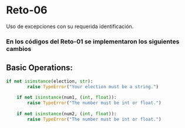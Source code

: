 # Reto-06
Uso de excepciones con su requerida identificación.

### En los códigos del Reto-01 se implementaron los siguientes cambios
## Basic Operations:

```python
if not isinstance(election, str):
        raise TypeError("Your election must be a string.")
    
    if not isinstance(num1, (int, float)):
        raise TypeError("The number must be int or float.")
    
    if not isinstance(num2, (int, float)):
        raise TypeError("The number must be int or float.")
```
